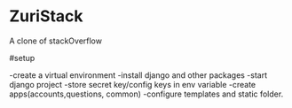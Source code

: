 # ZuriStack
A clone of stackOverflow

#setup

-create  a virtual environment
-install django and other packages
-start django project
-store secret key/config keys in env variable
-create apps(accounts,questions, common)
-configure templates and static folder.
